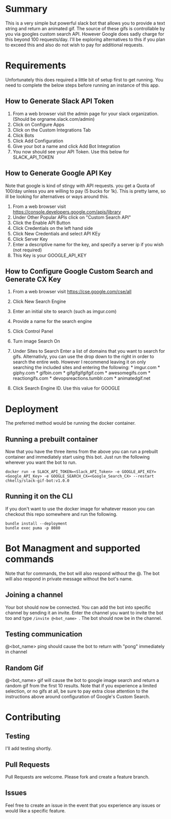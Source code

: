 # Summary

This is a very simple but powerful slack bot that allows you to provide a text string and return an animated gif. The source of these gifs is controllable by you via googles custom search API. However Google does sadly charge for this beyond 100 requests/day. I'll be exploring alternatives to this if you plan to exceed this and also do not wish to pay for additional requests.

# Requirements

Unfortunately this does required a little bit of setup first to get running. You need to complete the below steps before running an instance of this app. 

## How to Generate Slack API Token
  1. From a web browser visit the admin page for your slack organization. (Should be orgname.slack.com/admin)
  1. Click on Configure Apps
  1. Click on the Custom Integrations Tab
  1. Click Bots
  1. Click Add Configuration
  1. Give your bot a name and click Add Bot Integration
  1. You now should see your API Token. Use this below for SLACK_API_TOKEN


## How to Generate Google API Key

Note that google is kind of stingy with API requests. you get a Quota of 100/day unless you are willing to pay (5 bucks for 1k). This is pretty lame, so ill be looking for alternatives or ways around this.

  1. From a web browser visit https://console.developers.google.com/apis/library
  1. Under Other Popular APIs click on "Custom Search API"
  1. Click the Enable API Button
  1. Click Credentials on the left hand side
  1. Click New Credentials and select API KEy
  1. Click Server Key
  1. Enter a descriptive name for the key, and specify a server ip if you wish (not required)
  1. This Key is your GOOGLE_API_KEY

## How to Configure Google Custom Search and Generate CX Key
  1. From a web browser visit https://cse.google.com/cse/all
  1. Click New Search Engine
  1. Enter an initial site to search (such as imgur.com)
  1. Provide a name for the search engine
  1. Click Control Panel
  1. Turn image Search On
  1. Under Sites to Search Enter a list of domains that you want to search for gifs. Alternativly, you can use the drop down to the right in order to search the entire web. However I recommend leaving it on only searching the included sites and entering the following:
    * imgur.com
    * giphy.com
    * gifbin.com
    * gifgifgifgifgif.com
    * awesomegifs.com
    * reactiongifs.com
    * devopsreactions.tumblr.com
    * animatedgif.net

  1. Click Search Engine ID. Use this value for GOOGLE

# Deployment
 The preferred method would be running the docker container.

## Running a prebuilt container

Now that you have the three items from the above you can run a prebuilt container and immediately start using this bot. Just run the following wherever you want the bot to run.

```
docker run -e SLACK_API_TOKEN=<Slack_API_Token> -e GOOGLE_API_KEY=<Google_API_Key> -e GOOGLE_SEARCH_CX=<Google_Search_CX> --restart chkelly/slack-gif-bot:v1.0.0
```

## Running it on the CLI

If you don't want to use the docker image for whatever reason you can checkout this repo somewhere and run the following.

```
bundle install --deployment
bundle exec puma -p 8080
```

# Bot Managment and supported commands

Note that for commands, the bot will also respond without the @. The bot will also respond in private message without the bot's name.

## Joining a channel
Your bot should now be connected. You can add the bot into specific channel by sending it an invite. Enter the channel you want to invite the bot too and type `/invite @<bot_name> `. The bot should now be in the channel.

## Testing communication

@<bot_name> ping should cause the bot to return with "pong" immediately in channel

## Random Gif

@<bot_name> gif <some text> will cause the bot to google image search and return a random gif from the first 10 results. Note that if you experience a limited selection, or no gifs at all, be sure to pay extra close attention to the instructions above around configuration of Google's Custom Search.

# Contributing

## Testing
I'll add testing shortly.

## Pull Requests
Pull Requests are welcome. Please fork and create a feature branch.

## Issues

Feel free to create an issue in the event that you experience any issues or would like a specific feature.
